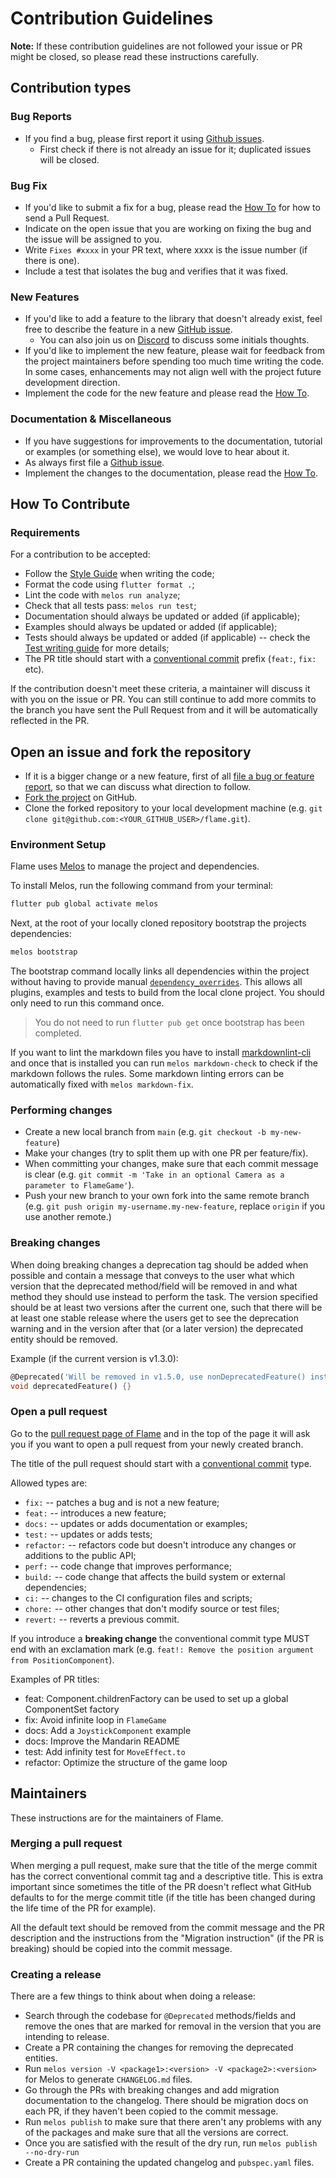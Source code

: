 # Contribution Guidelines

**Note:** If these contribution guidelines are not followed your issue or PR might be closed, so
please read these instructions carefully.


## Contribution types


### Bug Reports

- If you find a bug, please first report it using [Github issues].
  - First check if there is not already an issue for it; duplicated issues will be closed.


### Bug Fix

- If you'd like to submit a fix for a bug, please read the [How To](#how-to-contribute) for how to
   send a Pull Request.
- Indicate on the open issue that you are working on fixing the bug and the issue will be assigned
   to you.
- Write `Fixes #xxxx` in your PR text, where xxxx is the issue number (if there is one).
- Include a test that isolates the bug and verifies that it was fixed.


### New Features

- If you'd like to add a feature to the library that doesn't already exist, feel free to describe
   the feature in a new [GitHub issue].
  - You can also join us on [Discord] to discuss some initials thoughts.
- If you'd like to implement the new feature, please wait for feedback from the project maintainers
   before spending too much time writing the code. In some cases, enhancements may not align well
   with the project future development direction.
- Implement the code for the new feature and please read the [How To](#how-to-contribute).


### Documentation & Miscellaneous

- If you have suggestions for improvements to the documentation, tutorial or examples (or something
   else), we would love to hear about it.
- As always first file a [Github issue].
- Implement the changes to the documentation, please read the [How To](#how-to-contribute).


## How To Contribute


### Requirements

For a contribution to be accepted:

- Follow the [Style Guide] when writing the code;
- Format the code using `flutter format .`;
- Lint the code with `melos run analyze`;
- Check that all tests pass: `melos run test`;
- Documentation should always be updated or added (if applicable);
- Examples should always be updated or added (if applicable);
- Tests should always be updated or added (if applicable) -- check the [Test writing guide] for
  more details;
- The PR title should start with a [conventional commit] prefix (`feat:`, `fix:` etc).

If the contribution doesn't meet these criteria, a maintainer will discuss it with you on the issue
or PR. You can still continue to add more commits to the branch you have sent the Pull Request from
and it will be automatically reflected in the PR.


## Open an issue and fork the repository

- If it is a bigger change or a new feature, first of all
   [file a bug or feature report][GitHub issues], so that we can discuss what direction to follow.
- [Fork the project][fork guide] on GitHub.
- Clone the forked repository to your local development machine
   (e.g. `git clone git@github.com:<YOUR_GITHUB_USER>/flame.git`).


### Environment Setup

Flame uses [Melos] to manage the project and dependencies.

To install Melos, run the following command from your terminal:

```bash
flutter pub global activate melos
```

Next, at the root of your locally cloned repository bootstrap the projects dependencies:

```bash
melos bootstrap
```

The bootstrap command locally links all dependencies within the project without having to
provide manual [`dependency_overrides`][pubspec doc]. This allows all
plugins, examples and tests to build from the local clone project. You should only need to run this
command once.

> You do not need to run `flutter pub get` once bootstrap has been completed.

If you want to lint the markdown files you have to install
[markdownlint-cli](https://github.com/igorshubovych/markdownlint-cli) and once that is installed you
can run `melos markdown-check` to check if the markdown follows the rules. Some markdown linting
errors can be automatically fixed with `melos markdown-fix`.


### Performing changes

- Create a new local branch from `main` (e.g. `git checkout -b my-new-feature`)
- Make your changes (try to split them up with one PR per feature/fix).
- When committing your changes, make sure that each commit message is clear
 (e.g. `git commit -m 'Take in an optional Camera as a parameter to FlameGame'`).
- Push your new branch to your own fork into the same remote branch
 (e.g. `git push origin my-username.my-new-feature`, replace `origin` if you use another remote.)


### Breaking changes

When doing breaking changes a deprecation tag should be added when possible and contain a message
that conveys to the user what which version that the deprecated method/field will be removed in and
what method they should use instead to perform the task. The version specified should be at least
two versions after the current one, such that there will be at least one stable release where the
users get to see the deprecation warning and in the version after that (or a later version) the
deprecated entity should be removed.

Example (if the current version is v1.3.0):

```dart
@Deprecated('Will be removed in v1.5.0, use nonDeprecatedFeature() instead')
void deprecatedFeature() {}
```


### Open a pull request

Go to the [pull request page of Flame][PRs] and in the top
of the page it will ask you if you want to open a pull request from your newly created branch.

The title of the pull request should start with a [conventional commit] type.

Allowed types are:

- `fix:` -- patches a bug and is not a new feature;
- `feat:` -- introduces a new feature;
- `docs:` -- updates or adds documentation or examples;
- `test:` -- updates or adds tests;
- `refactor:` -- refactors code but doesn't introduce any changes or additions to the public API;
- `perf:` -- code change that improves performance;
- `build:` -- code change that affects the build system or external dependencies;
- `ci:` -- changes to the CI configuration files and scripts;
- `chore:` -- other changes that don't modify source or test files;
- `revert:` -- reverts a previous commit.

If you introduce a **breaking change** the conventional commit type MUST end with an exclamation
mark (e.g. `feat!: Remove the position argument from PositionComponent`).

Examples of PR titles:

- feat: Component.childrenFactory can be used to set up a global ComponentSet factory
- fix: Avoid infinite loop in `FlameGame`
- docs: Add a `JoystickComponent` example
- docs: Improve the Mandarin README
- test: Add infinity test for `MoveEffect.to`
- refactor: Optimize the structure of the game loop


## Maintainers

These instructions are for the maintainers of Flame.


### Merging a pull request

When merging a pull request, make sure that the title of the merge commit has the correct
conventional commit tag and a descriptive title. This is extra important since sometimes the title
of the PR doesn't reflect what GitHub defaults to for the merge commit title (if the title has been
changed during the life time of the PR for example).

All the default text should be removed from the commit message and the PR description and the
instructions from the "Migration instruction" (if the PR is breaking) should be copied into the
commit message.


### Creating a release

There are a few things to think about when doing a release:

- Search through the codebase for `@Deprecated` methods/fields and remove the ones that are marked
   for removal in the version that you are intending to release.
- Create a PR containing the changes for removing the deprecated entities.
- Run `melos version -V <package1>:<version> -V <package2>:<version>` for Melos to generate
   `CHANGELOG.md` files.
- Go through the PRs with breaking changes and add migration documentation to the changelog.
   There should be migration docs on each PR, if they haven't been copied to the commit message.
- Run `melos publish` to make sure that there aren't any problems with any of the packages and make
   sure that all the versions are correct.
- Once you are satisfied with the result of the dry run, run `melos publish --no-dry-run`
- Create a PR containing the updated changelog and `pubspec.yaml` files.


[GitHub issue]: https://github.com/flame-engine/flame/issues/new
[GitHub issues]: https://github.com/flame-engine/flame/issues/new
[PRs]: https://github.com/flame-engine/flame/pulls
[fork guide]: https://guides.github.com/activities/forking/#fork
[Discord]: https://discord.gg/pxrBmy4
[Melos]: https://github.com/invertase/melos
[pubspec doc]: https://dart.dev/tools/pub/pubspec
[conventional commit]: https://www.conventionalcommits.org
[style guide]: https://docs.flame-engine.org/main/development/style_guide.md
[test writing guide]: https://docs.flame-engine.org/main/development/testing_guide.md
